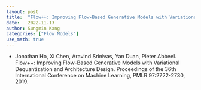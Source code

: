 ```yaml
---
layout: post
title:  "Flow++: Improving Flow-Based Generative Models with Variational Dequantization and Architecture Design."
date:   2022-11-13
author: Sungmin Kang
categories: ["Flow Models"]
use_math: true
---
```

- Jonathan Ho, Xi Chen, Aravind Srinivas, Yan Duan, Pieter Abbeel. Flow++: Improving Flow-Based Generative
Models with Variational Dequantization and Architecture Design. Proceedings of the 36th International Conference on Machine Learning, PMLR 97:2722-2730, 2019.

